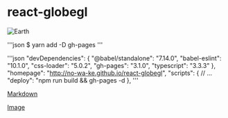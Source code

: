 # react-globegl


![Earth](https://photos.app.goo.gl/8y3Q8DLfP8sN444GA "Earth")


'''json
$ yarn add -D gh-pages
'''

'''json
    "devDependencies": {
        "@babel/standalone": "7.14.0",
        "babel-eslint": "10.1.0",
        "css-loader": "5.0.2",
        "gh-pages": "3.1.0",
        "typescript": "3.3.3"
    },
    "homepage": "http://no-wa-ke.github.io/react-globegl",
    "scripts": {
        // ...
        "deploy": "npm run build && gh-pages -d 
    },
'''

[Markdown](https://qiita.com/pure-adachi/items/173f5dda05a391d2b956)

[Image](https://gist.github.com/Tatzyr/3847141)
